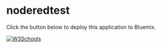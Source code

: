 # noderedtest


Click the button below to deploy this application to Bluemix. 

<a href="https://bluemix.net/deploy?repository=https://github.com/jeffdare/iot-devx" target="_blank">
<img border="0" alt="W3Schools" src="https://bluemix.net/deploy/button.png">
</a>